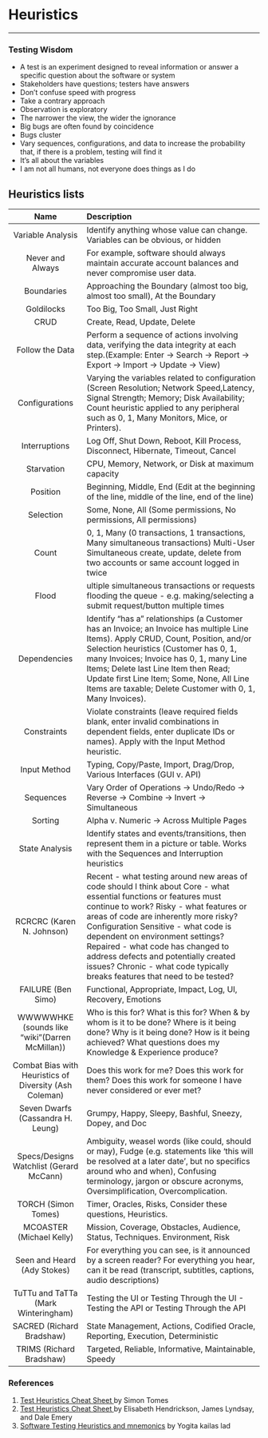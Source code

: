 # Heuristics

---

### Testing Wisdom
- A test is an experiment designed to reveal information or answer a specific question about the software or system
-  Stakeholders have questions; testers have answers
-  Don’t confuse speed with progress
- Take a contrary approach
- Observation is exploratory
- The narrower the view, the wider the ignorance
- Big bugs are often found by coincidence
- Bugs cluster
- Vary sequences, configurations, and data to increase the probability that, if there is a problem, testing will find it
- It’s all about the variables
- I am not all humans, not everyone does things as I do


## Heuristics lists

| Name | Description |
| :---------------: | :-----|
| Variable Analysis  |   Identify anything whose value can change. Variables can be obvious, or hidden |
| Never and Always  | For example, software should always maintain accurate account balances and never compromise user data. |
| Boundaries  | Approaching the Boundary (almost too big, almost too small), At the Boundary |
| Goldilocks  |   Too Big, Too Small, Just Right   |
|CRUD|  Create, Read, Update, Delete |
| Follow the Data | Perform a sequence of actions involving data, verifying the data integrity at each step.(Example: Enter → Search → Report → Export → Import → Update → View) |
|   Configurations |  Varying the variables related to configuration (Screen Resolution; Network Speed,Latency, Signal Strength; Memory; Disk Availability; Count heuristic applied to any peripheral such as 0, 1, Many Monitors, Mice, or Printers).  |
|  Interruptions  |  Log Off, Shut Down, Reboot, Kill Process, Disconnect, Hibernate, Timeout, Cancel  |
|  Starvation |  CPU, Memory, Network, or Disk at maximum capacity  |
|  Position  |   Beginning, Middle, End (Edit at the beginning of the line, middle of the line, end of the line)  |
|   Selection  |   Some, None, All (Some permissions, No permissions, All permissions)  |
|  Count   |   0, 1, Many (0 transactions, 1 transactions, Many simultaneous transactions) Multi-User Simultaneous create, update, delete from two accounts or same account logged in twice  |
|   Flood  |  ultiple simultaneous transactions or requests flooding the queue - e.g. making/selecting a submit request/button multiple times  |
|   Dependencies  |  Identify “has a” relationships (a Customer has an Invoice; an Invoice has multiple Line Items). Apply CRUD, Count, Position, and/or Selection heuristics (Customer has 0, 1, many Invoices; Invoice has 0, 1, many Line Items; Delete last Line Item then Read; Update first Line Item; Some, None, All Line Items are taxable; Delete Customer with 0, 1, Many Invoices).  |
|  Constraints  |   Violate constraints (leave required fields blank, enter invalid combinations in dependent fields, enter duplicate IDs or names). Apply with the Input Method heuristic.  |
|  Input Method  |  Typing, Copy/Paste, Import, Drag/Drop, Various Interfaces (GUI v. API)  |
|   Sequences  |   Vary Order of Operations → Undo/Redo → Reverse → Combine → Invert → Simultaneous  |
|  Sorting  |  Alpha v. Numeric → Across Multiple Pages  |
|   State Analysis   |  Identify states and events/transitions, then represent them in a picture or table. Works with the Sequences and Interruption heuristics  |
|  RCRCRC (Karen N. Johnson)  |  Recent - what testing around new areas of code should I think about Core - what essential functions or features must continue to work? Risky - what features or areas of code are inherently more risky? Configuration Sensitive - what code is dependent on environment settings? Repaired - what code has changed to address defects and potentially created issues? Chronic - what code typically breaks features that need to be tested?  |
|   FAILURE (Ben Simo)  |   Functional, Appropriate, Impact, Log, UI, Recovery, Emotions  |
|  WWWWWHKE  (sounds like “wiki”(Darren McMillan)) |  Who is this for? What is this for? When & by whom is it to be done? Where is it being done? Why is it being done? How is it being achieved? What questions does my Knowledge & Experience produce?  |
|  Combat Bias with Heuristics of Diversity (Ash Coleman)  |   Does this work for me? Does this work for them? Does this work for someone I have never considered or ever met?  |
|  Seven Dwarfs (Cassandra H. Leung)  |   Grumpy, Happy, Sleepy, Bashful, Sneezy, Dopey, and Doc  |
|   Specs/Designs Watchlist (Gerard McCann) |   Ambiguity, weasel words (like could, should or may), Fudge (e.g. statements like ‘this will be resolved at a later date’, but no specifics around who and when), Confusing terminology, jargon or obscure acronyms, Oversimplification, Overcomplication. |
|  TORCH  (Simon Tomes)     |  Timer, Oracles, Risks, Consider these questions, Heuristics.  |
|  MCOASTER  (Michael Kelly) |   Mission, Coverage, Obstacles, Audience, Status, Techniques. Environment, Risk   |
|  Seen and Heard  (Ady Stokes)  |  For everything you can see, is it announced by a screen reader? For everything you hear, can it be read (transcript, subtitles, captions, audio descriptions)  |
|  TuTTu and TaTTa (Mark Winteringham)  |   Testing the UI or Testing Through the UI - Testing the API or Testing Through the API  |
|  SACRED (Richard Bradshaw) |  State Management, Actions, Codified Oracle, Reporting, Execution, Deterministic  |
|   TRIMS (Richard Bradshaw) |  Targeted, Reliable, Informative, Maintainable, Speedy |



### References
1. [Test Heuristics Cheat Sheet ](https://www.ministryoftesting.com/articles/test-heuristics-cheat-sheet) by Simon Tomes
1. [Test Heuristics Cheat Sheet ](https://bbst.courses/elisabeth-hendrickson-james-lyndsay-and-dale-emery-test-heuristics-cheat-sheet/) by Elisabeth Hendrickson, James Lyndsay, and Dale Emery
1. [Software Testing Heuristics and mnemonics](https://ladyogitakailas.medium.com/software-testing-heuristics-and-mnemonics-26eeb9a6f3ac) by 
Yogita kailas lad
